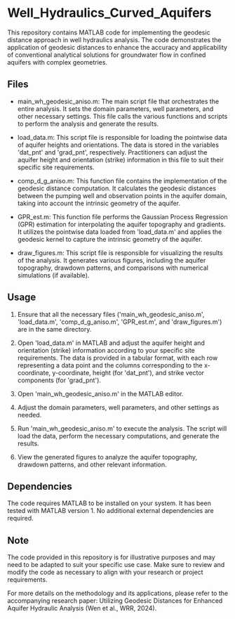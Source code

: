 # Well_Hydraulics_Curved_Aquifers
This repository contains MATLAB code for implementing the geodesic distance approach in well hydraulics analysis. The code demonstrates the application of geodesic distances to enhance the accuracy and applicability of conventional analytical solutions for groundwater flow in confined aquifers with complex geometries.

Files
-----
- main_wh_geodesic_aniso.m: The main script file that orchestrates the entire analysis. It sets the domain parameters, well parameters, and other necessary settings. This file calls the various functions and scripts to perform the analysis and generate the results.

- load_data.m: This script file is responsible for loading the pointwise data of aquifer heights and orientations. The data is stored in the variables 'dat_pnt' and 'grad_pnt', respectively. Practitioners can adjust the aquifer height and orientation (strike) information in this file to suit their specific site requirements.

- comp_d_g_aniso.m: This function file contains the implementation of the geodesic distance computation. It calculates the geodesic distances between the pumping well and observation points in the aquifer domain, taking into account the intrinsic geometry of the aquifer.

- GPR_est.m: This function file performs the Gaussian Process Regression (GPR) estimation for interpolating the aquifer topography and gradients. It utilizes the pointwise data loaded from 'load_data.m' and applies the geodesic kernel to capture the intrinsic geometry of the aquifer.

- draw_figures.m: This script file is responsible for visualizing the results of the analysis. It generates various figures, including the aquifer topography, drawdown patterns, and comparisons with numerical simulations (if available).

Usage
-----
1. Ensure that all the necessary files ('main_wh_geodesic_aniso.m', 'load_data.m', 'comp_d_g_aniso.m', 'GPR_est.m', and 'draw_figures.m') are in the same directory.

2. Open 'load_data.m' in MATLAB and adjust the aquifer height and orientation (strike) information according to your specific site requirements. The data is provided in a tabular format, with each row representing a data point and the columns corresponding to the x-coordinate, y-coordinate, height (for 'dat_pnt'), and strike vector components (for 'grad_pnt').

3. Open 'main_wh_geodesic_aniso.m' in the MATLAB editor.

4. Adjust the domain parameters, well parameters, and other settings as needed.

5. Run 'main_wh_geodesic_aniso.m' to execute the analysis. The script will load the data, perform the necessary computations, and generate the results.

6. View the generated figures to analyze the aquifer topography, drawdown patterns, and other relevant information.

Dependencies
------------
The code requires MATLAB to be installed on your system. It has been tested with MATLAB version 1. No additional external dependencies are required.

Note
----
The code provided in this repository is for illustrative purposes and may need to be adapted to suit your specific use case. Make sure to review and modify the code as necessary to align with your research or project requirements.

For more details on the methodology and its applications, please refer to the accompanying research paper: Utilizing Geodesic Distances for Enhanced Aquifer Hydraulic Analysis (Wen et al., WRR, 2024).
